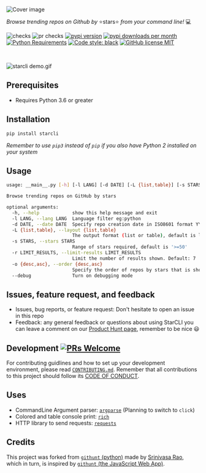 ![Cover image](https://github.com/hedythedev/starcli/blob/main/starcli-small-cover.png)

*Browse trending repos on Github by*
⭐stars⭐
*from your command line!* 💻

![checks](https://github.com/hedythedev/starcli/workflows/checks/badge.svg)
![pr checks](https://github.com/hedythedev/starcli/workflows/pr%20checks/badge.svg)
[![pypi version](https://img.shields.io/pypi/v/starcli)](https://pypi.org/project/starcli/)
[![pypi downloads per month](https://img.shields.io/pypi/dm/starcli)](https://pypi.org/project/starcli/)
[![Python Requirements](https://img.shields.io/pypi/pyversions/starcli)](https://pypi.org/project/starcli/)
[![Code style: black](https://img.shields.io/badge/code%20style-black-000000.svg)](https://github.com/psf/black)
[![GitHub license MIT](https://img.shields.io/github/license/hedythedev/starcli.svg)](https://github.com/hedythedev/starcli/blob/main/LICENSE)

<br>

<!--Below is a demo gif-->
![starcli demo.gif](https://github.com/hedythedev/starcli/blob/main/demo.gif)




## Prerequisites

* Requires Python 3.6 or greater

## Installation

```sh
pip install starcli
```
*Remember to use `pip3` instead of `pip` if you also have Python 2 installed on your system*

## Usage

```sh
usage: __main__.py [-h] [-l LANG] [-d DATE] [-L {list,table}] [-s STARS] [-r LIMIT_RESULTS] [-o {desc,asc}] [--debug]

Browse trending repos on GitHub by stars

optional arguments:
  -h, --help            show this help message and exit
  -l LANG, --lang LANG  Language filter eg:python
  -d DATE, --date DATE  Specify repo creation date in ISO8601 format YYYY-MM-DD
  -L {list,table}, --layout {list,table}
                        The output format (list or table), default is list
  -s STARS, --stars STARS
                        Range of stars required, default is '>=50'
  -r LIMIT_RESULTS, --limit-results LIMIT_RESULTS
                        Limit the number of results shown. Default: 7
  -o {desc,asc}, --order {desc,asc}
                        Specify the order of repos by stars that is shown, 'desc' or 'asc', default: desc
  --debug               Turn on debugging mode
```

## Issues, feature request, and feedback

* Issues, bug reports, or feature request: Don't hesitate to open an issue in this repo
* Feedback: any general feedback or questions about using StarCLI you can leave a comment 
on our [Product Hunt page](https://www.producthunt.com/posts/starcli), remember to be nice :smiley:


## Development    [![PRs Welcome](https://img.shields.io/badge/PRs-welcome-brightgreen.svg?style=flat-square)](http://makeapullrequest.com)

For contributing guidlines and how to set up your development environment, please 
read [`CONTRIBUTING.md`](https://github.com/hedythedev/starcli/blob/main/CONTRIBUTING.md).
Remember that all contributions to this project should follow its 
[CODE OF CONDUCT](https://github.com/hedythedev/starcli/blob/main/CODE_OF_CONDUCT.md).

## Uses

* CommandLine Argument parser: [`argparse`](https://github.com/python/cpython/blob/master/Lib/argparse.py)
(Planning to switch to `click`)
* Colored and table console print: [`rich`](https://github.com/willmcgugan/rich)
* HTTP library to send requests: [`requests`](https://github.com/psf/requests)


## Credits

This project was forked from
[`githunt` (python)](https://github.com/SriNandan33/githunt)
made by [Srinivasa Rao](https://github.com/SriNandan33), which
in turn, is inspired by
[`githunt` (the JavaScript Web App)](https://github.com/kamranahmedse/githunt).

